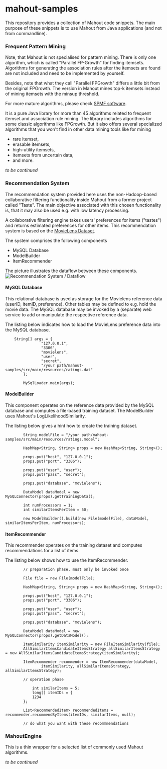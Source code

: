 mahout-samples
==============

This repository provides a collection of Mahout code snippets. The main purpose of these snippets is to use 
Mahout from Java applications (and not from commandline).

### Frequent Pattern Mining
Note, that Mahout is not specialised for pattern mining. There is only one algorithm, which is called "Parallel FP-Growth" 
for finding itemsets. Algorithms for generating the association rules after the itemsets are found are not included and need
to be implemented by yourself. 

Besides, note that what they call "Parallel FPGrowth" differs a little bit from the original FPGrowth. The version in Mahout 
mines top-k itemsets instead of mining itemsets with the minsup threshold.

For more mature algorithms, please check [SPMF software](http://www.philippe-fournier-viger.com/spmf/index.php).

It is a pure Java library for more than 45 algorithms related to frequent itemset and association rule mining. The library 
includes algorithms for some classic algorithms like FPGrowth. But it also offers several specialized algorithms that you 
won't find in other data mining tools like for mining 
* rare itemset, 
* erasable itemsets, 
* high-utility itemsets, 
* itemsets from uncertain data, 
* and more.

_to be continued_


### Recommendation System
The recommendation system provided here uses the non-Hadoop-based collaborative filtering functionality inside Mahout from a former 
project called "Taste". The main objective associated with this chosen functionality is, that it may also be used e.g. with low 
latency processing.

A collaborative filtering engine takes users' preferences for items ("tastes") and returns estimated preferences for other items.
This recommendation system is based on the [MovieLens Dataset](http://www.grouplens.org/system/files/ml-10m-README.html).

The system comprises the following components

* MySQL Database
* ModelBuilder
* ItemRecommender

The picture illustrates the dataflow between these components.
![Recommendation System / Dataflow](https://raw.github.com/skrusche63/mahout-samples/master/src/main/resources/dataflow.png)


#### MySQL Database 
This relational database is used as storage for the Movielens reference data (userID, itemID, preference). Other tables may be 
defined to e.g. hold the movie data. The MySQL database may be invoked by a (separate) web service to add or manipulate the respective 
reference data.

The listing below indicates how to load the MovieLens preference data into the MySQL database.
```
  	String[] args = {
				"127.0.0.1",
				"3306",
				"movielens",
				"user",
				"secret",
				"/your path/mahout-samples/src/main/resources/ratings.dat"
		};
		
		MySqlLoader.main(args);

```

#### ModelBuilder
This component operates on the reference data provided by the MySQL database and computes a file-based training dataset. The ModelBuilder 
uses Mahout's LogLikelihoodSimilarity.  

The listing below gives a hint how to create the training dataset.
```
		String modelFile = "/your path/mahout-samples/src/main/resources/ratings.model";

		HashMap<String, String> props = new HashMap<String, String>();
		
		props.put("host", "127.0.0.1");
		props.put("port", "3306");
		
		props.put("user", "user");
		props.put("pass", "secret");
		
		props.put("database", "movielens");
		
		DataModel dataModel = new MySQLConnector(props).getTrainingData();
		
		int numProcessors = 1;
		int similarItemsPerItem = 50;
		
		new ModelBuilder().build(new File(modelFile), dataModel, similarItemsPerItem, numProcessors);

```

#### ItemRecommender
This recommender operates on the training dataset and computes recommendations for a list of items.

The listing below shows how to use the ItemRecommender.

```
		// preparation phase, must only be invoked once

		File file = new File(modelFile);

		HashMap<String, String> props = new HashMap<String, String>();
		
		props.put("host", "127.0.0.1");
		props.put("port", "3306");
		
		props.put("user", "user");
		props.put("pass", "secret");
		
		props.put("database", "movielens");
		
		DataModel dataModel = new MySQLConnector(props).getDataModel();		

		ItemSimilarity itemSimilarity = new FileItemSimilarity(file);
		AllSimilarItemsCandidateItemsStrategy allSimilarItemsStrategy = new AllSimilarItemsCandidateItemsStrategy(itemSimilarity);

		ItemRecommender recommender = new ItemRecommender(dataModel, 
        		itemSimilarity, allSimilarItemsStrategy, allSimilarItemsStrategy);

		// operation phase
		
	    	int similarItems = 5;
	    	long[] itemIDs = {
			1234	
		};

		List<RecommendedItem> recommendedItems = recommender.recommendByItems(itemIDs, similarItems, null);

		// do what you want with these recommmendations

```

### MahoutEngine
This is a thin wrapper for a selected list of commonly used Mahout algorithms. 

_to be continued_
